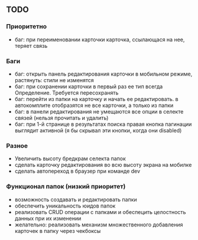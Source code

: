 ## TODO

### Приоритетно

- баг: при переименовании карточки карточка, ссылающася на нее, теряет связь

### Баги

- баг: открыть панель редактирования карточки в мобильном режиме, растянуть: стили не изменятся
- баг: при сохранении карточки в первый раз ее тип всегда Определение. Требуется пересохранять
- баг: перейти из папки на карточку и начать ее редактировать. в автокомплите отобразятся не все карточки, а только из папки
- баг: в панели редактирования не умещаются все опции в селекте связей (нельзя прочитать и удалить)
- баг: при 1-й странице в результатах поиска правая кнопка пагинации выглядит активной (я бы скрывал эти кнопки, когда они disabled)

### Разное

- Увеличить высоту бредкрам селекта папок
- сделать карточку редактирования во всю высоту экрана на мобилке
- сделать автопереход в браузер при команде dev

### Функционал папок (низкий приоритет)

- возможность создавать и редактировать папки
- обеспечить уникальность юидов папок
- реализовать CRUD операции с папками и обеспецить целостность данных при их изменении
- желательно: реализовать механизм множественного добавления карточек в папку через чекбоксы
